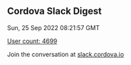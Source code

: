 ## Cordova Slack Digest
Sun, 25 Sep 2022 08:21:57 GMT

[User count: 4699](https://cordova.slack.com/)


Join the conversation at [slack.cordova.io](http://slack.cordova.io/)
